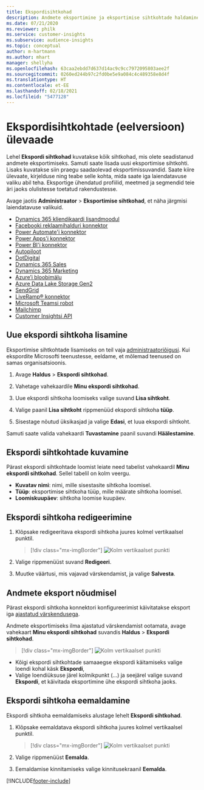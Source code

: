 ```yaml
---
title: Ekspordisihtkohad
description: Andmete eksportimine ja eksportimise sihtkohtade haldamine.
ms.date: 07/21/2020
ms.reviewer: philk
ms.service: customer-insights
ms.subservice: audience-insights
ms.topic: conceptual
author: m-hartmann
ms.author: mhart
manager: shellyha
ms.openlocfilehash: 63caa2ebdd7d637d14ac9c9cc7972095803aee2f
ms.sourcegitcommit: 0260ed244b97c2fd0be5e9a084c4c489358e8d4f
ms.translationtype: HT
ms.contentlocale: et-EE
ms.lasthandoff: 02/18/2021
ms.locfileid: "5477128"
---
```

# <a name="export-destinations-preview-overview"></a>Ekspordisihtkohtade (eelversioon) ülevaade

Lehel **Ekspordi sihtkohad** kuvatakse kõik sihtkohad, mis olete seadistanud andmete eksportimiseks. Samuti saate lisada uusi eksportimise sihtkohti. Lisaks kuvatakse siin praegu saadaolevad eksportimissuvandid. Saate kiire ülevaate, kirjelduse ning teabe selle kohta, mida saate iga laiendatavuse valiku abil teha. Eksportige ühendatud profiilid, meetmed ja segmendid teie äri jaoks olulistesse toetatud rakendustesse.

Avage jaotis **Administraator** > **Eksportimise sihtkohad**, et näha järgmisi laiendatavuse valikuid.

- [Dynamics 365 kliendikaardi lisandmoodul](customer-card-add-in.md)
- [Facebooki reklaamihalduri konnektor](export-facebook.md)
- [Power Automate'i konnektor](export-power-automate.md)
- [Power Apps'i konnektor](export-power-apps.md)
- [Power BI'i konnektor](export-power-bi.md)
- [Autopiloot](export-autopilot.md)
- [DotDigital](export-dotdigital.md)
- [Dynamics 365 Sales](export-dynamics365-sales.md)
- [Dynamics 365 Marketing](export-dynamics365-marketing.md)
- [Azure’i bloobimälu](export-azure-blob-storage.md)
- [Azure Data Lake Storage Gen2](export-azure-data-lake-storage-gen2.md)
- [SendGrid](export-sendgrid.md)
- [LiveRamp&reg; konnektor](export-liveramp.md)
- [Microsoft Teamsi robot](export-teams-bot.md)
- [Mailchimp](export-mailchimp.md)
- [Customer Insightsi API](apis.md)

## <a name="add-a-new-export-destination"></a>Uue ekspordi sihtkoha lisamine

Eksportimise sihtkohtade lisamiseks on teil vaja [administraatoriõigusi](permissions.md). Kui ekspordite Microsofti teenustesse, eeldame, et mõlemad teenused on samas organisatsioonis.

1. Avage **Haldus** > **Ekspordi sihtkohad**.

1. Vahetage vahekaardile **Minu ekspordi sihtkohad**.

1. Uue ekspordi sihtkoha loomiseks valige suvand **Lisa sihtkoht**.

1. Valige paanil **Lisa sihtkoht** rippmenüüd ekspordi sihtkoha **tüüp**.

1. Sisestage nõutud üksikasjad ja valige **Edasi**, et luua ekspordi sihtkoht.

Samuti saate valida vahekaardi **Tuvastamine** paanil suvandi **Häälestamine**.

## <a name="view-export-destinations"></a>Ekspordi sihtkohtade kuvamine

Pärast ekspordi sihtkohtade loomist leiate need tabelist vahekaardil **Minu ekspordi sihtkohad**. Sellel tabelil on kolm veergu.

- **Kuvatav nimi**: nimi, mille sisestasite sihtkoha loomisel.
- **Tüüp**: eksportimise sihtkoha tüüp, mille määrate sihtkoha loomisel.
- **Loomiskuupäev**: sihtkoha loomise kuupäev.

## <a name="edit-an-export-destination"></a>Ekspordi sihtkoha redigeerimine

1. Klõpsake redigeeritava ekspordi sihtkoha juures kolmel vertikaalsel punktil.

   > [!div class="mx-imgBorder"]
   > ![Kolm vertikaalset punkti](media/export-destinations-page-ellipsis.png "Kolm vertikaalset punkti")

1. Valige rippmenüüst suvand **Redigeeri**.

1. Muutke väärtusi, mis vajavad värskendamist, ja valige **Salvesta**.

## <a name="export-data-on-demand"></a>Andmete eksport nõudmisel

Pärast ekspordi sihtkoha konnektori konfigureerimist käivitatakse eksport iga [ajastatud värskendusega](system.md#schedule-tab).

Andmete eksportimiseks ilma ajastatud värskendamist ootamata, avage vahekaart **Minu ekspordi sihtkohad** suvandis **Haldus** > **Ekspordi sihtkohad**.

> [!div class="mx-imgBorder"]
> ![Kolm vertikaalset punkti](media/export-destinations-page-ellipsis.png "Kolm vertikaalset punkti")

- Kõigi ekspordi sihtkohtade samaaegse ekspordi käitamiseks valige loendi kohal käsk **Ekspordi**,
- Valige loendiüksuse järel kolmikpunkt (...) ja seejärel valige suvand **Ekspordi**, et käivitada eksportimine ühe ekspordi sihtkoha jaoks.

## <a name="remove-an-export-destination"></a>Ekspordi sihtkoha eemaldamine

Ekspordi sihtkoha eemaldamiseks alustage lehelt **Ekspordi sihtkohad**.

1. Klõpsake eemaldatava ekspordi sihtkoha juures kolmel vertikaalsel punktil.

   > [!div class="mx-imgBorder"]
   > ![Kolm vertikaalset punkti](media/export-destinations-page-ellipsis.png "Kolm vertikaalset punkti")

2. Valige rippmenüüst **Eemalda**.

3. Eemaldamise kinnitamiseks valige kinnitusekraanil **Eemalda**.


[!INCLUDE[footer-include](../includes/footer-banner.md)]